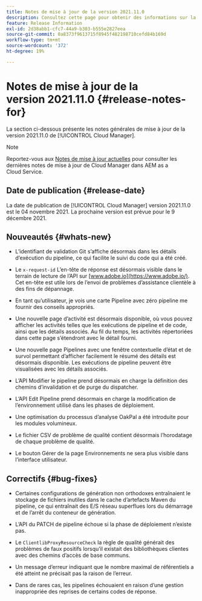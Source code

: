 ```yaml
---
title: Notes de mise à jour de la version 2021.11.0
description: Consultez cette page pour obtenir des informations sur la version 2021.11.0 de Cloud Manager
feature: Release Information
exl-id: 2d38abb1-cfc7-44a9-b303-b555e2827eea
source-git-commit: 0a8373f9613715f8945f482198710cefd84b169d
workflow-type: tm+mt
source-wordcount: '372'
ht-degree: 19%

---
```


# Notes de mise à jour de la version 2021.11.0 {#release-notes-for}

La section ci-dessous présente les notes générales de mise à jour de la version 2021.11.0 de [!UICONTROL Cloud Manager].

>[!NOTE]
>Reportez-vous aux [Notes de mise à jour actuelles](https://experienceleague.adobe.com/docs/experience-manager-cloud-service/onboarding/getting-access/release-notes-cloud-manager/release-notes-cm-current.html?lang=fr#getting-access) pour consulter les dernières notes de mise à jour de Cloud Manager dans AEM as a Cloud Service.

## Date de publication {#release-date}

La date de publication de [!UICONTROL Cloud Manager] version 2021.11.0 est le 04 novembre 2021.
La prochaine version est prévue pour le 9 décembre 2021.

## Nouveautés {#whats-new}

* L’identifiant de validation Git s’affiche désormais dans les détails d’exécution du pipeline, ce qui facilite le suivi du code qui a été créé.

* Le `x-request-id` L’en-tête de réponse est désormais visible dans le terrain de lecture de l’API sur [www.adobe.io](https://www.adobe.io/). Cet en-tête est utile lors de l’envoi de problèmes d’assistance clientèle à des fins de dépannage.

* En tant qu’utilisateur, je vois une carte Pipeline avec zéro pipeline me fournir des conseils appropriés.

* Une nouvelle page d’activité est désormais disponible, où vous pouvez afficher les activités telles que les exécutions de pipeline et de code, ainsi que les détails associés. Au fil du temps, les activités répertoriées dans cette page s’étendront avec le détail fourni.

* Une nouvelle page Pipelines avec une fenêtre contextuelle d’état et de survol permettant d’afficher facilement le résumé des détails est désormais disponible. Les exécutions de pipeline peuvent être visualisées avec les détails associés.

* L’API Modifier le pipeline prend désormais en charge la définition des chemins d’invalidation et de purge du dispatcher.

* L’API Edit Pipeline prend désormais en charge la modification de l’environnement utilisé dans les phases de déploiement.

* Une optimisation du processus d’analyse OakPal a été introduite pour les modules volumineux.

* Le fichier CSV de problème de qualité contient désormais l’horodatage de chaque problème de qualité.

* Le bouton Gérer de la page Environnements ne sera plus visible dans l’interface utilisateur.

## Correctifs {#bug-fixes}

* Certaines configurations de génération non orthodoxes entraînaient le stockage de fichiers inutiles dans le cache d’artefacts Maven du pipeline, ce qui entraînait des E/S réseau superflues lors du démarrage et de l’arrêt du conteneur de génération.

* L’API du PATCH de pipeline échoue si la phase de déploiement n’existe pas.

* Le `ClientlibProxyResourceCheck` la règle de qualité générait des problèmes de faux positifs lorsqu’il existait des bibliothèques clientes avec des chemins d’accès de base communs.

* Un message d’erreur indiquant que le nombre maximal de référentiels a été atteint ne précisait pas la raison de l’erreur.

* Dans de rares cas, les pipelines échouaient en raison d’une gestion inappropriée des reprises de certains codes de réponse.
